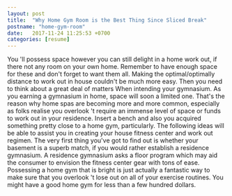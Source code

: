 ```yaml
---
layout: post
title:  "Why Home Gym Room is the Best Thing Since Sliced Break"
postname: "home-gym-room"
date:   2017-11-24 11:25:53 +0700
categories: [resume]
---
```

You 'll possess space however you can still delight in a home work out, if there not any room on your own home. Remember to have enough space for these and don't forget to want them all. Making the optimal/optimally distance to work out in house couldn't be much more easy. Then you need to think about a great deal of matters When intending your gymnasium. As you earning a gymnasium in home, space will soon a limited one. That's the reason why home spas are becoming more and more common, especially as folks realise you overlook 't require an immense level of space or funds to work out in your residence. Insert a bench and also you acquired something pretty close to a home gym, particularly. The following ideas will be able to assist you in creating your house fitness center and work out regimen. The very first thing you've got to find out is whether your basement is a superb match, if you would rather establish a residence gymnasium. A residence gymnasium asks a floor program which may aid the consumer to envision the fitness center gear with tons of ease. Possessing a home gym that is bright is just actually a fantastic way to make sure that you overlook 't lose out on all of your exercise routines. You might have a good home gym for less than a few hundred dollars.
